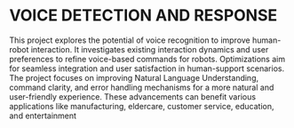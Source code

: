 # VOICE DETECTION AND RESPONSE
This project explores the potential of voice recognition to improve human-robot
interaction. It investigates existing interaction dynamics and user preferences to refine
voice-based commands for robots. Optimizations aim for seamless integration and user
satisfaction in human-support scenarios. The project focuses on improving Natural
Language Understanding, command clarity, and error handling mechanisms for a more
natural and user-friendly experience. These advancements can benefit various
applications like manufacturing, eldercare, customer service, education, and
entertainment
